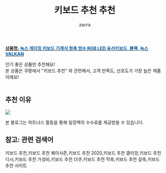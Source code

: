 ﻿---
layout: post
title:  "키보드 추천 추천"
author: zacra
categories: [ 아이템 ]
tags: [키보드 추천,키보드 추천 퀘이사존,키보드 추천 2020,키보드 추천 클리앙,키보드 추천 디시,키보드 추천 가성비,키보드 추천 더쿠,키보드 추천 적축,키보드 추천 갈축,키보드 추천 사이트]
image: https://static.coupangcdn.com/image/vendor_inventory/6cb8/14993f990a9a6dd17911f7bdb9f820e4b023bfcbbd58ce9733ffd08283f8.png 
description: "쿠팡에서 키보드 추천 관련 상품으로 가장 고객 선호도가 높은 제품 중 하나입니다."
rating: 4.5
---

<a href="https://link.coupang.com/re/AFFSDP?lptag=AF8407795&pageKey=1392407127&itemId=2427864721&vendorItemId=70421856938&traceid=V0-153-343e728aca846501"><b>상품명: <font color='#01579B'>녹스 게이밍 키보드 기계식 청축 방수 RGB LED 유선키보드, 블랙, 녹스 VALKAN</font></b></a>

인기 좋은 상품만 추천해요!<br/>
본 상품은 쿠팡에서 "키보드 추천" 와 관련해서, 고객 만족도, 선호도가 가장 높은 제품이에요!<br/><br/>


## 추천 이유 

<a href="https://link.coupang.com/re/AFFSDP?lptag=AF8407795&pageKey=1392407127&itemId=2427864721&vendorItemId=70421856938&traceid=V0-153-343e728aca846501"><img src="https://thumbnail6.coupangcdn.com/thumbnails/remote/q89/image/vendor_inventory/867e/12c3a74b5660347704c8786d114c77a7d0164db132d483faf7d5b7452acf.jpg"></a> 

본 블로그는 파트너스 활동을 통해 일정액의 수수료를 제공받을 수 있습니다.

## 참고: 관련 검색어    
키보드 추천,키보드 추천 퀘이사존,키보드 추천 2020,키보드 추천 클리앙,키보드 추천 디시,키보드 추천 가성비,키보드 추천 더쿠,키보드 추천 적축,키보드 추천 갈축,키보드 추천 사이트